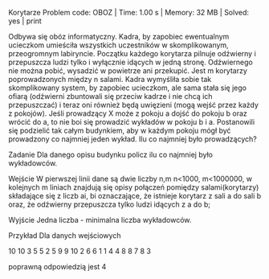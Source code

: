 Korytarze
Problem code: OBOZ | Time: 1.00 s | Memory: 32 MB | Solved: yes | print

Odbywa się obóz informatyczny. Kadra, by zapobiec ewentualnym ucieczkom umieściła wszystkich uczestników w skomplikowanym, przeogromnym labiryncie. Początku każdego korytarza pilnuje odźwierny i przepuszcza ludzi tylko i wyłącznie idących w jedną stronę. Odźwiernego nie można pobić, wysadzić w powietrze ani przekupić. Jest m korytarzy poprowadzonych między n salami. Kadra wymyśliła sobie tak skomplikowany system, by zapobiec ucieczkom, ale sama stała się jego ofiarą (odźwierni zbuntowali się przeciw kadrze i nie chcą ich przepuszczać) i teraz oni również będą uwięzieni (mogą wejść przez każdy z pokojów). Jeśli prowadzący X może z pokoju a dojść do pokoju b oraz wrócić do a, to nie boi się prowadzić wykładów w pokoju b i a. Postanowili się podzielić tak całym budynkiem, aby w każdym pokoju mógł być prowadzony co najmniej jeden wykład. Ilu co najmniej było prowadzących?

Zadanie
Dla danego opisu budynku policz ilu co najmniej było wykładowców.

Wejście
W pierwszej linii dane są dwie liczby n,m n<1000, m<1000000, w kolejnych m liniach znajdują się opisy połączeń pomiędzy salami(korytarzy) składające się z liczb ai, bi oznaczające, że istnieje korytarz z sali a do sali b oraz, że odźwierny przepuszcza tylko ludzi idących z a do b;

Wyjście
Jedna liczba - minimalna liczba wykładowców.

Przykład
Dla danych wejściowych

10 10
3 5
5 2
5 9
9 10
2 6
6 1
1 4
4 8
8 7
8 3

poprawną odpowiedzią jest
4

